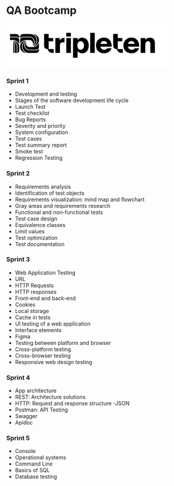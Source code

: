 # QA Bootcamp 

 <img src="Imagens\Logo-Tripleten.png">

### Sprint 1
- Development and testing
- Stages of the software development life cycle
- Launch Test
- Test checklist
- Bug Reports
- Severity and priority
- System configuration
- Test cases
- Test summary report
- Smoke test
- Regression Testing

### Sprint 2
- Requirements analysis
- Identification of test objects
- Requirements visualization: mind map and flowchart
- Gray areas and requirements research
- Functional and non-functional tests
- Test case design
- Equivalence classes
- Limit values
- Test optimization
- Test documentation

### Sprint 3
- Web Application Testing
- URL
- HTTP Requests
- HTTP responses
- Front-end and back-end
- Cookies
- Local storage
- Cache in tests
- UI testing of a web application
- Interface elements
- Figma
- Testing between platform and browser
- Cross-platform testing
- Cross-browser testing
- Responsive web design testing

### Sprint 4
- App architecture
- REST: Architecture solutions
- HTTP: Request and response structure
-JSON
- Postman: API Testing 
- Swagger
- Apidoc

### Sprint 5
- Console
- Operational systems
- Command Line
- Basics of SQL
- Database testing
